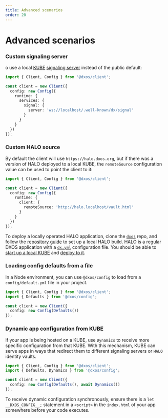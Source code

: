 ```yaml
---
title: Advanced scenarios
order: 20
---
```

# Advanced scenarios

### Custom signaling server

o use a local [KUBE](glossary#kube) [signaling server](glossary#signaling-service) instead of the public default:

```ts file=./snippets/create-with-signal-server.ts#L5-
import { Client, Config } from '@dxos/client';

const client = new Client({
  config: new Config({
    runtime: {
      services: {
        signal: {
          server: 'ws://localhost/.well-known/dx/signal'
        }
      }
    }
  })
});
```

### Custom HALO source

By default the client will use `https://halo.dxos.org`, but if there was a version of HALO deployed to a local KUBE, the `remoteSource` configuration value can be used to point the client to it:

```ts file=./snippets/create-with-custom-vault.ts#L5-
import { Client, Config } from '@dxos/client';

const client = new Client({
  config: new Config({
    runtime: {
      client: {
        remoteSource: 'http://halo.localhost/vault.html'
      }
    }
  })
});
```

To deploy a locally operated HALO application, clone the [`dxos`](https://github.com/dxos/dxos) repo, and follow the [repository guide](https://github.com/dxos/dxos/tree/main/REPOSITORY_GUIDE.md) to set up a local HALO build. HALO is a regular DXOS application with a [`dx.yml`](../cli/publishing) configuration file. You should be able to [start up a local KUBE](../quick-start#starting-a-kube) and [deploy to it](../quick-start#deploying-your-app-to-a-kube).

### Loading config defaults from a file

In a Node environment, you can use `@dxos/config` to load from a `config/default.yml` file in your project.

```ts file=./snippets/create-with-defaults.ts#L5-
import { Client, Config } from '@dxos/client';
import { Defaults } from '@dxos/config';

const client = new Client({
  config: new Config(Defaults())
});
```

### Dynamic app configuration from KUBE

If your app is being hosted on a KUBE, use `Dynamics` to receive more specific configuration from that KUBE. With this mechanism, KUBE can serve apps in ways that redirect them to different signaling servers or `HALO` identity vaults.

```ts file=./snippets/create-with-dynamics.ts#L5-
import { Client, Config } from '@dxos/client';
import { Defaults, Dynamics } from '@dxos/config';

const client = new Client({
  config: new Config(Defaults(), await Dynamics())
});
```
To receive dynamic configuration synchronously, ensure there is a `let __DXOS_CONFIG__;` statement in a `<script>` in the `index.html` of your app somewhere before your code executes.